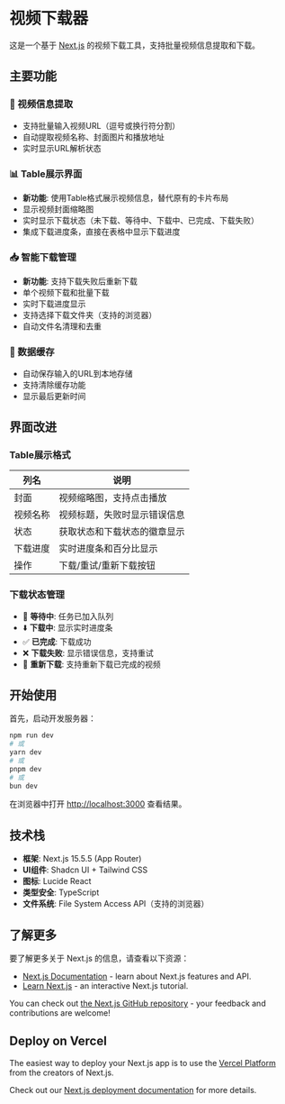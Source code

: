# 视频下载器

这是一个基于 [Next.js](https://nextjs.org) 的视频下载工具，支持批量视频信息提取和下载。

## 主要功能

### 🎯 视频信息提取

- 支持批量输入视频URL（逗号或换行符分割）
- 自动提取视频名称、封面图片和播放地址
- 实时显示URL解析状态

### 📊 Table展示界面

- **新功能**: 使用Table格式展示视频信息，替代原有的卡片布局
- 显示视频封面缩略图
- 实时显示下载状态（未下载、等待中、下载中、已完成、下载失败）
- 集成下载进度条，直接在表格中显示下载进度

### 📥 智能下载管理

- **新功能**: 支持下载失败后重新下载
- 单个视频下载和批量下载
- 实时下载进度显示
- 支持选择下载文件夹（支持的浏览器）
- 自动文件名清理和去重

### 💾 数据缓存

- 自动保存输入的URL到本地存储
- 支持清除缓存功能
- 显示最后更新时间

## 界面改进

### Table展示格式

| 列名 | 说明 |
|------|------|
| 封面 | 视频缩略图，支持点击播放 |
| 视频名称 | 视频标题，失败时显示错误信息 |
| 状态 | 获取状态和下载状态的徽章显示 |
| 下载进度 | 实时进度条和百分比显示 |
| 操作 | 下载/重试/重新下载按钮 |

### 下载状态管理

- 🔄 **等待中**: 任务已加入队列
- ⬇️ **下载中**: 显示实时进度条
- ✅ **已完成**: 下载成功
- ❌ **下载失败**: 显示错误信息，支持重试
- 🔁 **重新下载**: 支持重新下载已完成的视频

## 开始使用

首先，启动开发服务器：

```bash
npm run dev
# 或
yarn dev
# 或
pnpm dev
# 或
bun dev
```

在浏览器中打开 [http://localhost:3000](http://localhost:3000) 查看结果。

## 技术栈

- **框架**: Next.js 15.5.5 (App Router)
- **UI组件**: Shadcn UI + Tailwind CSS
- **图标**: Lucide React
- **类型安全**: TypeScript
- **文件系统**: File System Access API（支持的浏览器）

## 了解更多

要了解更多关于 Next.js 的信息，请查看以下资源：

- [Next.js Documentation](https://nextjs.org/docs) - learn about Next.js features and API.
- [Learn Next.js](https://nextjs.org/learn) - an interactive Next.js tutorial.

You can check out [the Next.js GitHub repository](https://github.com/vercel/next.js) - your feedback and contributions are welcome!

## Deploy on Vercel

The easiest way to deploy your Next.js app is to use the [Vercel Platform](https://vercel.com/new?utm_medium=default-template&filter=next.js&utm_source=create-next-app&utm_campaign=create-next-app-readme) from the creators of Next.js.

Check out our [Next.js deployment documentation](https://nextjs.org/docs/app/building-your-application/deploying) for more details.
